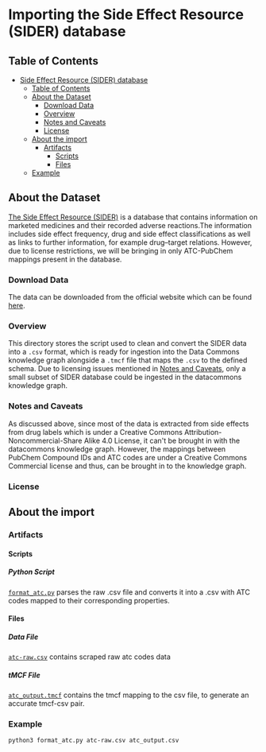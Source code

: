 # Importing the Side Effect Resource (SIDER) database

## Table of Contents

- [Side Effect Resource (SIDER) database](#importing-the-side-effect-resource-sider-database)
  - [Table of Contents](#table-of-contents)
  - [About the Dataset](#about-the-dataset)
    - [Download Data](#download-data)
    - [Overview](#overview)
    - [Notes and Caveats](#notes-and-caveats)
    - [License](#license)
  - [About the import](#about-the-import)
    - [Artifacts](#artifacts)
      - [Scripts](#scripts)
      - [Files](#files)
  - [Example](#example)

## About the Dataset

[The Side Effect Resource (SIDER)](http://sideeffects.embl.de/) is a database that contains information on marketed medicines and their recorded adverse reactions.The information includes side effect frequency, drug and side effect classifications as well as links to further information, for example drug–target relations. However, due to license restrictions, we will be bringing in only ATC-PubChem mappings present in the database. 

### Download Data

The data can be downloaded from the official website which can be found [here](http://sideeffects.embl.de/download/).

### Overview

This directory stores the script used to clean and convert the SIDER data into a `.csv` format, which is ready for ingestion into the Data Commons knowledge graph alongside a `.tmcf` file that maps the `.csv` to the defined schema. Due to licensing issues mentioned in [Notes and Caveats](#notes-and-caveats), only a small subset of SIDER database could be ingested in the datacommons knowledge graph. 

### Notes and Caveats

As discussed above, since most of the data is extracted from side effects from drug labels which is under a Creative Commons Attribution-Noncommercial-Share Alike 4.0 License, it can't be brought in with the datacommons knowledge graph. However, the mappings between PubChem Compound IDs and ATC codes are under a Creative Commons Commercial license and thus, can be brought in to the knowledge graph.

### License

## About the import

### Artifacts

#### Scripts

##### Python Script

[`format_atc.py`](format_atc.py) parses the raw .csv file and converts it into a .csv with ATC codes mapped to their corresponding properties.

#### Files

##### Data File

[`atc-raw.csv`](atc-raw.csv) contains scraped raw atc codes data

##### tMCF File

[`atc_output.tmcf`](atc_output.tmcf) contains the tmcf mapping to the csv file, to generate an accurate tmcf-csv pair.

### Example

```
python3 format_atc.py atc-raw.csv atc_output.csv
```
